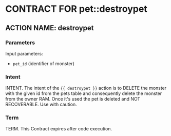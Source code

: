 # CONTRACT FOR pet::destroypet

## ACTION NAME: destroypet

### Parameters
Input parameters:

* `pet_id` (identifier of monster)

### Intent
INTENT. The intent of the `{{ destroypet }}` action is to DELETE the monster with the given id from the pets table and consequently delete the monster from the owner RAM. Once it's used the pet is deleted and NOT RECOVERABLE. Use with caution.

### Term
TERM. This Contract expires after code execution.
